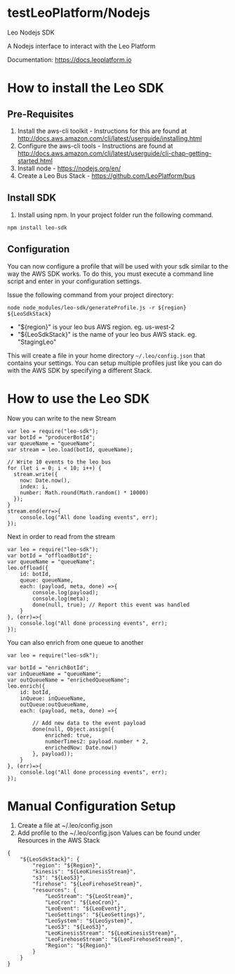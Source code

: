 testLeoPlatform/Nodejs
===================

Leo Nodejs SDK

A Nodejs interface to interact with the Leo Platform

Documentation: https://docs.leoplatform.io

How to install the Leo SDK
===================================

Pre-Requisites
--------------
1. Install the aws-cli toolkit - Instructions for this are found at http://docs.aws.amazon.com/cli/latest/userguide/installing.html
2. Configure the aws-cli tools - Instructions are found at http://docs.aws.amazon.com/cli/latest/userguide/cli-chap-getting-started.html
3. Install node - https://nodejs.org/en/
4. Create a Leo Bus Stack - https://github.com/LeoPlatform/bus

Install SDK
-----------
1. Install using npm.  In your project folder run the following command.

```
npm install leo-sdk
```

Configuration
-------------

You can now configure a profile that will be used with your sdk similar to the way the AWS SDK works.  To do this, you must execute a command line script and enter in your configuration settings.

Issue the following command from your project directory:

```
node node_modules/leo-sdk/generateProfile.js -r ${region} ${LeoSdkStack}
```

* "${region}" is your leo bus AWS region. eg. us-west-2
* "${LeoSdkStack}" is the name of your leo bus AWS stack. eg. "StagingLeo"

This will create a file in your home directory `~/.leo/config.json` that contains your settings.  You can setup multiple profiles just like you can do with the AWS SDK by specifying a different Stack.  


How to use the Leo SDK
===================================

Now you can write to the new Stream

```
var leo = require("leo-sdk");
var botId = "producerBotId";
var queueName = "queueName";
var stream = leo.load(botId, queueName);

// Write 10 events to the leo bus
for (let i = 0; i < 10; i++) {
  stream.write({
    now: Date.now(),
    index: i,
    number: Math.round(Math.random() * 10000)
  });
}
stream.end(err=>{
	console.log("All done loading events", err);
});
```

Next in order to read from the stream

```
var leo = require("leo-sdk");
var botId = "offloadBotId";
var queueName = "queueName";
leo.offload({
	id: botId,
	queue: queueName,
	each: (payload, meta, done) =>{
		console.log(payload);
		console.log(meta);
		done(null, true); // Report this event was handled
	}
}, (err)=>{
	console.log("All done processing events", err);
});
```


You can also enrich from one queue to another 

```
var leo = require("leo-sdk");

var botId = "enrichBotId";
var inQueueName = "queueName";
var outQueueName = "enrichedQueueName";
leo.enrich({
	id: botId,
	inQueue: inQueueName,
	outQueue:outQueueName,
	each: (payload, meta, done) =>{

		// Add new data to the event payload
		done(null, Object.assign({
			enriched: true,
			numberTimes2: payload.number * 2,
			enrichedNow: Date.now()
		}, payload));
	}
}, (err)=>{
	console.log("All done processing events", err);
});
```


Manual Configuration Setup
===================================

1. Create a file at ~/.leo/config.json
2. Add profile to the ~/.leo/config.json
	Values can be found under Resources in the AWS Stack

```
{
	"${LeoSdkStack}": {
		"region": "${Region}",
		"kinesis": "${LeoKinesisStream}",
		"s3": "${LeoS3}",
		"firehose": "${LeoFirehoseStream}",
		"resources": {
			"LeoStream": "${LeoStream}",
			"LeoCron": "${LeoCron}",
			"LeoEvent": "${LeoEvent}",
			"LeoSettings": "${LeoSettings}",
			"LeoSystem": "${LeoSystem}",
			"LeoS3": "${LeoS3}",
			"LeoKinesisStream": "${LeoKinesisStream}",
			"LeoFirehoseStream": "${LeoFirehoseStream}",
			"Region": "${Region}"
		}
	}
}
```
